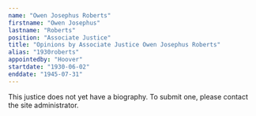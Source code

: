 ```yaml
---
name: "Owen Josephus Roberts"
firstname: "Owen Josephus"
lastname: "Roberts"
position: "Associate Justice"
title: "Opinions by Associate Justice Owen Josephus Roberts"
alias: "1930roberts"
appointedby: "Hoover"
startdate: "1930-06-02"
enddate: "1945-07-31"
---
```

This justice does not yet have a biography. To submit one, please contact the site administrator.
